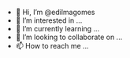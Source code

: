- 👋 Hi, I’m @edilmagomes
- 👀 I’m interested in ...
- 🌱 I’m currently learning ...
- 💞️ I’m looking to collaborate on ...
- 📫 How to reach me ...

<!---
edilmagomes/edilmagomes is a ✨ special ✨ repository because its `README.md` (this file) appears on your GitHub profile.
You can click the Preview link to take a look at your changes.
--->
